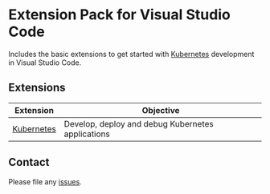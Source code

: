 # Extension Pack for Visual Studio Code

Includes the basic extensions to get started with [Kubernetes](https://kubernetes.io/) development in Visual Studio Code.

## Extensions

Extension | Objective
--------- | ---------
[Kubernetes](https://marketplace.visualstudio.com/items?itemName=ms-kubernetes-tools.vscode-kubernetes-tools) | Develop, deploy and debug Kubernetes applications

## Contact

Please file any [issues](https://github.com/itmcdev/vscode-extensions/issues).